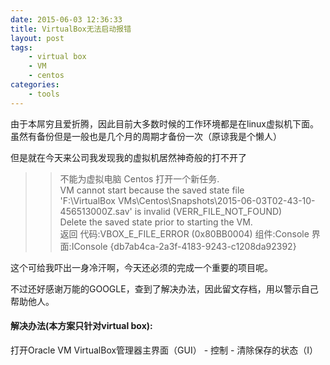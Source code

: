 ```yaml
---
date: 2015-06-03 12:36:33
title: VirtualBox无法启动报错
layout: post
tags:
    - virtual box
    - VM
    - centos
categories:
    - tools
---
```


由于本屌穷且爱折腾，因此目前大多数时候的工作环境都是在linux虚拟机下面。虽然有备份但是一般也是几个月的周期才备份一次（原谅我是个懒人）

但是就在今天来公司我发现我的虚拟机居然神奇般的打不开了

>> 不能为虚拟电脑 Centos 打开一个新任务.  
>> VM cannot start because the saved state file   
>> 'F:\VirtualBox VMs\Centos\Snapshots\2015-06-03T02-43-10-456513000Z.sav' is invalid (VERR_FILE_NOT_FOUND)  
>> Delete the saved state prior to starting the VM.   
>> 返回 代码:VBOX_E_FILE_ERROR (0x80BB0004) 组件:Console 界面:IConsole {db7ab4ca-2a3f-4183-9243-c1208da92392}

这个可给我吓出一身冷汗啊，今天还必须的完成一个重要的项目呢。

不过还好感谢万能的GOOGLE，查到了解决办法，因此留文存档，用以警示自己帮助他人。

#### 解决办法(本方案只针对virtual box):

打开Oracle VM VirtualBox管理器主界面（GUI） - 控制 - 清除保存的状态（I）



